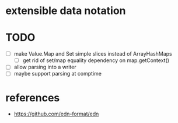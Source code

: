 # extensible data notation

# TODO

- [ ] make Value.Map and Set simple slices instead of ArrayHashMaps
    - [ ] get rid of set/map equality dependency on map.getContext()
- [ ] allow parsing into a writer
- [ ] maybe support parsing at comptime

# references
* https://github.com/edn-format/edn
